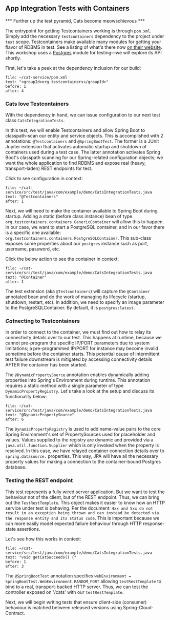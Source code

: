 ## App Integration Tests with Containers

*** Further up the test pyramid, Cats become meowschievous ***

The entrypoint for getting Testcontainers working is through `pom.xml`. Simply add the necessary `testcontainers` dependency to the project under `test` scope. Testcontainers make available many modules for getting your flavor of RDBMS in test. See a listing of what's there now [on their website](https://www.testcontainers.org/modules/databases/). This workshop uses a [Postgres](https://www.testcontainers.org/modules/databases/postgres/) module for testing—we will explore its API shortly. 

First, let's take a peek at the dependency inclusion for our build:

```editor:select-matching-text
file: ~/cat-service/pom.xml
text: "<groupId>org.testcontainers</groupId>"
before: 1
after: 4
```

### Cats love Testcontainers

With the dependency in hand, we can issue configuration to our next test class `CatsIntegrationTests`. 

In this test, we will enable Testcontainers and allow Spring Boot to classpath-scan our entity and service objects. This is accomplished with 2 annotations: `@Testcontainers` and `@SpringBootTest`. The former is a JUnit Jupiter extension that activates automatic startup and shutdown of containers used during a test case. The latter annotation activates Spring Boot's classpath scanning for our Spring-related configuration objects; we want the whole application to find RDBMS and expose real (heavy, transport-laden) REST endpoints for test.

Click to see configuration in context:

```editor:select-matching-text
file: ~/cat-service/src/test/java/com/example/demo/CatsIntegrationTests.java
text: "@Testcontainers"
after: 1
```

Next, we will need to make the container available to Spring Boot during startup. Adding a static (before class instance) bean of type `org.testcontainers.containers.GenericContainer` will allow this to happen. In our case, we want to start a PostgreSQL container, and in our favor there is a specific one available: `org.testcontainers.containers.PostgreSQLContainer`. This sub-class exposes some properties about our `postgres` instance such as port, username, password, etc.

Click the below action to see the container in context:

```editor:select-matching-text
file: ~/cat-service/src/test/java/com/example/demo/CatsIntegrationTests.java
text: "@Container"
after: 1
```

The test extension (aka `@Testcontainers`) will capture the `@Container` annotated bean and do the work of managing its lifecycle (startup, shutdown, restart, etc). In addition, we need to specify an image parameter to the PostgreSQLContainer. By default, it is `postgres:latest`.

### *Cat*necting to Testcontainers

In order to connect to the container, we must find out how to relay its connectivity details over to our test. This happens at runtime, because we cannot pre-program the specific IP/PORT parameters due to system limitations; a pre-programmed IP/PORT for instance may become invalid sometime before the container starts. This potential cause of intermittent test failure downstream is mitigated by accessing connectivity details AFTER the container has been started.

The `@DynamicPropertySource` annotation enables dynamically adding properties into Spring's Environment during runtime. This annotation requires a static method with a single parameter of type `DynamicPropertyRegistry`. 
Let's take a look at the setup and discuss its functionality below:

```editor:select-matching-text
file: ~/cat-service/src/test/java/com/example/demo/CatsIntegrationTests.java
text: "@DynamicPropertySource"
after: 6
```
The `DynamicPropertyRegistry` is used to add name-value pairs to the core Spring Environment's set of PropertySources used for placeholder and values. Values supplied to the registry are dynamic and provided via a `java.util.function.Supplier` which is only invoked when the property is resolved.
In this case, we have relayed container connection details over to `spring.datasource.` properties. This way, JPA will have all the necessary property values for making a connection to the container-bound Postgres database.

### Testing the REST endpoint

This test represents a fully wired server application. But we want to test the behaviour not of the client, but of the REST endpoint. Thus, we can bring out the `TestRestTemplate`. This object makes it easier to know how an HTTP service under test is behaving. Per the document: `4xx and 5xx do not result in an exception being thrown and can instead be detected via the response entity and its status code`. This is important because we can more easily model expected failure behaviour through HTTP response-state assertions.

Let's see how this works in context:

```editor:select-matching-text
file: ~/cat-service/src/test/java/com/example/demo/CatsIntegrationTests.java
text: "void getCatSucceeds() {"
before: 1
after: 3
```

The `@SpringBootTest` annotation specifies `webEnvironment = SpringBootTest.WebEnvironment.RANDOM_PORT` allowing `testRestTemplate` to bind to a real, transport-backed HTTP server. Thus, we can test the controller exposed on '/cats' with our `testRestTemplate`.

Next, we will begin writing tests that ensure client-side (consumer) behaviour is matched between released versions using Spring-Cloud-Contract.